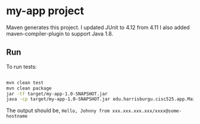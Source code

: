 # my-app project

Maven generates this project. I updated JUnit to 4.12 from 4.11
I also added maven-compiler-plugin to support Java 1.8.

## Run

To run tests:

```bash

mvn clean test
mvn clean package
jar -tf target/my-app-1.0-SNAPSHOT.jar
java -cp target/my-app-1.0-SNAPSHOT.jar edu.harrisburgu.cisc525.app.Main Johnny
```

The output should be, `Hello, Johnny from xxx.xxx.xxx.xxx/xxxx@some-hostname`
